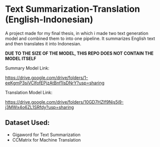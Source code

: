 
# Text Summarization-Translation (English-Indonesian)

A project made for my final thesis, in which i made two text generation model and combined them to into one pipeline. It summarizes English text and then translates it into Indonesian.

**DUE TO THE SIZE OF THE MODEL, THIS REPO DOES NOT CONTAIN THE MODEL ITSELF**

Summary Model Link: 

https://drive.google.com/drive/folders/1-eeKgmP3siVClfofEPjzAtBnf1lsDNrY?usp=sharing

Translation Model Link:

https://drive.google.com/drive/folders/10GD7HZlf9Njs5j9-j3MWx4o6ZL1SRfdy?usp=sharing

Dataset Used:
-
- Gigaword for Text Summarization
- CCMatrix for Machine Translation

